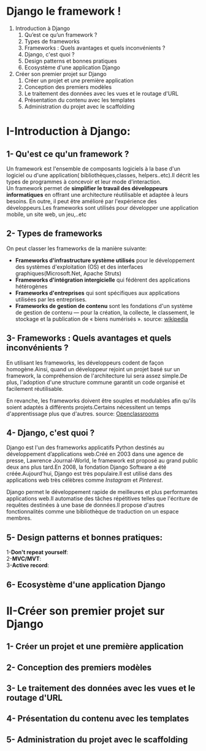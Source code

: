 # Django le framework !

1. Introduction à Django
    1. Qu’est ce qu’un framework ?
    2. Types de frameworks
    3. Frameworks : Quels avantages et quels inconvénients ?
    4. Django, c'est quoi ?
    5. Design patterns et bonnes pratiques
    6. Ecosystème d'une application Django
2. Créer son premier projet sur Django
    1. Créer un projet et une première application
    2. Conception des premiers modèles
    3. Le traitement des données avec les vues et le routage d'URL
    4. Présentation du contenu avec les templates
    5. Administration du projet avec le scaffolding

# I-Introduction à Django:


## 1- Qu'est ce qu'un framework ?  
Un framework est l'ensemble de composants logiciels à la base d'un logiciel ou d'une application( bibliothèques,classes, helpers..etc).Il décrit les types de programmes à concevoir et leur mode d'interaction.  
Un framework permet de **simplifier le travail des développeurs informatiques** en offrant une architecture réutilisable et adaptée à leurs besoins. En outre, il peut être amélioré par l'expérience des développeurs.Les frameworks sont utilisés pour développer une application mobile, un site web, un jeu,..etc 

## 2- Types de frameworks  
On peut classer les frameworks de la manière suivante:  
* **Frameworks d'infrastructure système utilisés** pour le développement des systèmes d'exploitation (OS) et des interfaces graphiques(Microsoft.Net, Apache Struts)  
* **Frameworks d'intégration intergicielle** qui fédèrent des applications hétérogènes
* **Frameworks d'entreprises** qui sont spécifiques aux applications utilisées par les entreprises. 
* **Frameworks de gestion de contenu** sont les fondations d'un système de gestion de contenu — pour la création, la collecte, le classement, le stockage et la publication de « biens numérisés ». source: [wikipedia](https://fr.wikipedia.org/wiki/Framework)
## 3- Frameworks : Quels avantages et quels inconvénients ?  
En utilisant les frameworks, les développeurs codent de façon homogène.Ainsi, quand un développeur rejoint un projet basé sur un framework, la compréhension de l'architecture lui sera assez simple.De plus, l'adoption d'une structure commune garantit un code organisé et facilement réutilisable. 

En revanche, les frameworks doivent être souples et modulables afin qu'ils soient adaptés à différents projets.Certains nécessitent un temps d'apprentissage plus que d'autres. source: [Openclassrooms](https://openclassrooms.com/fr/courses/1871271-developpez-votre-site-web-avec-le-framework-django/1871361-creez-vos-applications-web-avec-django)  

## 4- Django, c'est quoi ?  

Django est l'un des  frameworks applicatifs Python destinés au développement d’applications web.Créé en 2003 dans une agence de presse, Lawrence Journal-World, le framework est proposé au grand public deux ans plus tard.En 2008, la fondation Django Software a été créée.Aujourd'hui, Django est très populaire.Il est utilisé dans des applications web très célèbres comme *Instagram* et  *Pinterest*.  

Django permet le développement rapide de meilleures et plus performantes applications web.Il automatise des tâches répétitives  telles que l'écriture de requêtes destinées à une base de données.Il propose d'autres fonctionnalités comme une bibliothèque de traduction on un espace membres.
## 5- Design patterns et bonnes pratiques:  
   1-**Don't repeat yourself**:  
   2-**MVC/MVT**:  
   3-**Active record**:
## 6- Ecosystème d'une application Django

# II-Créer son premier projet sur Django
## 1- Créer un projet et une première application
## 2- Conception des premiers modèles
## 3- Le traitement des données avec les vues et le routage d'URL
## 4- Présentation du contenu avec les templates
## 5- Administration du projet avec le scaffolding

